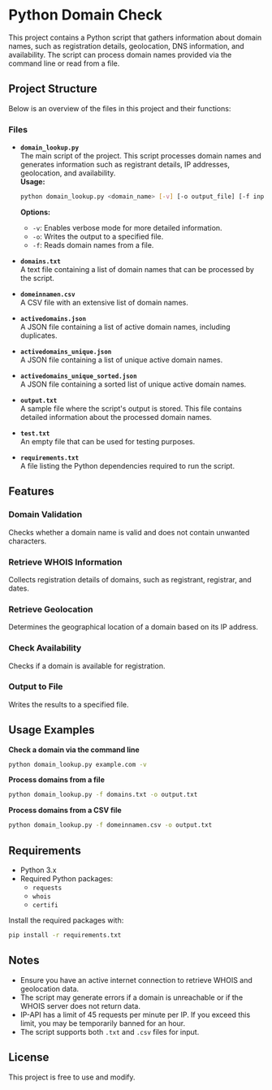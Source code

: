 # Python Domain Check

This project contains a Python script that gathers information about domain names, such as registration details, geolocation, DNS information, and availability. The script can process domain names provided via the command line or read from a file.

## Project Structure

Below is an overview of the files in this project and their functions:

### Files

- **`domain_lookup.py`**  
  The main script of the project. This script processes domain names and generates information such as registrant details, IP addresses, geolocation, and availability.  
  **Usage:**  
  ```bash
  python domain_lookup.py <domain_name> [-v] [-o output_file] [-f input_file]
  ```
  **Options:**
  - `-v`: Enables verbose mode for more detailed information.
  - `-o`: Writes the output to a specified file.
  - `-f`: Reads domain names from a file.

- **`domains.txt`**  
  A text file containing a list of domain names that can be processed by the script.

- **`domeinnamen.csv`**  
  A CSV file with an extensive list of domain names.

- **`activedomains.json`**  
  A JSON file containing a list of active domain names, including duplicates.

- **`activedomains_unique.json`**  
  A JSON file containing a list of unique active domain names.

- **`activedomains_unique_sorted.json`**  
  A JSON file containing a sorted list of unique active domain names.

- **`output.txt`**  
  A sample file where the script's output is stored. This file contains detailed information about the processed domain names.

- **`test.txt`**  
  An empty file that can be used for testing purposes.

- **`requirements.txt`**  
  A file listing the Python dependencies required to run the script.

## Features

### Domain Validation
Checks whether a domain name is valid and does not contain unwanted characters.

### Retrieve WHOIS Information
Collects registration details of domains, such as registrant, registrar, and dates.

### Retrieve Geolocation
Determines the geographical location of a domain based on its IP address.

### Check Availability
Checks if a domain is available for registration.

### Output to File
Writes the results to a specified file.

## Usage Examples

**Check a domain via the command line**
```bash
python domain_lookup.py example.com -v
```

**Process domains from a file**
```bash
python domain_lookup.py -f domains.txt -o output.txt
```

**Process domains from a CSV file**
```bash
python domain_lookup.py -f domeinnamen.csv -o output.txt
```

## Requirements

- Python 3.x
- Required Python packages:
  - `requests`
  - `whois`
  - `certifi`

Install the required packages with:
```bash
pip install -r requirements.txt
```

## Notes

- Ensure you have an active internet connection to retrieve WHOIS and geolocation data.
- The script may generate errors if a domain is unreachable or if the WHOIS server does not return data.
- IP-API has a limit of 45 requests per minute per IP. If you exceed this limit, you may be temporarily banned for an hour.
- The script supports both `.txt` and `.csv` files for input.

## License

This project is free to use and modify.